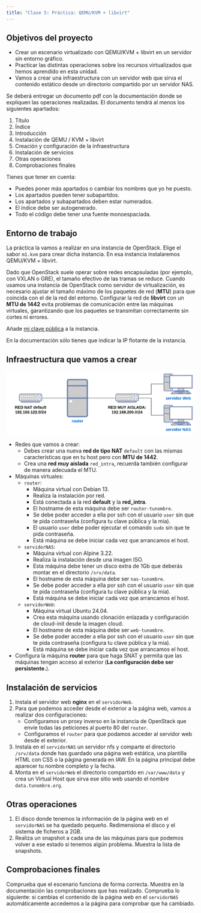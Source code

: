 ```yaml
---
title: "Clase 5: Práctica: QEMU/KVM + libvirt"
---
```


## Objetivos del proyecto

* Crear un escenario virtualizado con QEMU/KVM + libvirt en un servidor sin entorno gráfico.
* Practicar las distintas operaciones sobre los recursos virtualizados que hemos aprendido en esta unidad.
* Vamos a crear una infraestructura con un servidor web que sirva el contenido estático desde un directorio compartido por un servidor NAS.

Se deberá entregar un documento pdf con la documentación donde se expliquen las operaciones realizadas. El documento tendrá al menos los siguientes apartados:

1. Título
2. Índice
3. Introducción
4. Instalación de QEMU / KVM + libvirt
5. Creación y configuración de la infraestructura
6. Instalación de servicios
7. Otras operaciones
8. Comprobaciones finales

Tienes que tener en cuenta:

* Puedes poner más apartados o cambiar los nombres que yo he puesto.
* Los apartados pueden tener subapartdos.
* Los apartados y subapartados deben estar numerados.
* El índice debe ser autogenerado.
* Todo el código debe tener una fuente monoespaciada.


## Entorno de trabajo

La práctica la vamos a realizar en una instancia de OpenStack. Elige el sabor `m1.kvm` para crear dicha instancia. En esa instancia instalaremos QEMU/KVM + libvirt.

Dado que OpenStack suele operar sobre redes encapsuladas (por ejemplo, con VXLAN o GRE), el tamaño efectivo de las tramas se reduce. Cuando usamos una instancia de OpenStack como servidor de virtualización, es necesario ajustar el tamaño máximo de los paquetes de red (**MTU**) para que coincida con el de la red del entorno. Configurar la red de **libvirt** con un **MTU de 1442** evita problemas de comunicación entre las máquinas virtuales, garantizando que los paquetes se transmitan correctamente sin cortes ni errores.

Añade [mi clave pública](https://dit.gonzalonazareno.org/redmine/projects/asir2/wiki/Claves_p%C3%BAblicas_de_los_profesores) a la instancia.

En la documentación sólo tienes que indicar la IP flotante de la instancia.


## Infraestructura que vamos a crear

![esuqema](img/practica.png)

* Redes que vamos a crear:
	* Debes crear una nueva **red de tipo NAT** `default` con las mismas características que en tu host pero con **MTU de 1442**.
	* Crea una **red muy aislada** `red_intra`, recuerda también configurar de manera adecuada el MTU.
* Máquinas virtuales:
	* `router`:
		* Máquina virtual con Debian 13.
		* Realiza la instalación por red.
		* Está conectada a la red **default** y la **red_intra**.
		* El hostname de esta máquina debe ser `router-tunombre`.
		* Se debe poder acceder a ella por ssh con el usuario `user` sin que te pida contraseña (configura tu clave pública y la mia).
    	* El usuario `user` debe poder ejecutar el comando `sudo` sin que te pida contraseña.
		* Está máquina se debe iniciar cada vez que arrancamos el host.
	* `servidorNAS`:
		* Máquina virtual con Alpine 3.22.
		* Realiza la instalación desde una imagen ISO.
		* Esta máquina debe tener un disco extra de 1Gb que deberás montar en el directorio `/srv/data`.
		* El hostname de esta máquina debe ser `nas-tunombre`.
		* Se debe poder acceder a ella por ssh con el usuario `user` sin que te pida contraseña (configura tu clave pública y la mia).
		* Está máquina se debe iniciar cada vez que arrancamos el host.
	* `servidorWeb`:
		* Máquina virtual Ubuntu 24.04.
		* Crea esta máquina usando clonación enlazada y configuración de cloud-init desde la imagen cloud.
		* El hostname de esta máquina debe ser `web-tunombre`.
		* Se debe poder acceder a ella por ssh con el usuario `user` sin que te pida contraseña (configura tu clave pública y la mia).
		* Está máquina se debe iniciar cada vez que arrancamos el host.
* Configura la máquina **router** para que haga SNAT y permita que las máquinas tengan acceso al exterior (**La configuración debe ser persistente.**). 


## Instalación de servicios

1. Instala el servidor web **nginx** en el `servidorWeb`. 
2. Para que podemos acceder desde el exterior a la página web, vamos a realizar dos configuraciones:
	* Configuramos un proxy inverso en la instancia de OpenStack que envíe todas las peticiones al puerto 80 del `router`.
	* Configuramos el `router` para que podamos acceder al servidor web desde el exterior.
3. Instala en el `servidorNAS` un servidor nfs y comparte el directorio `/srv/data` donde has guardado una página web estática, una plantilla HTML con CSS o la página generada en IAW. En la página principal debe aparecer tu nombre completo y la fecha.
4. Monta en el `servidorWeb` el directorio compartido en `/var/www/data` y crea un Virtual Host que sirva ese sitio web usando el nombre `data.tunombre.org`.

## Otras operaciones

1. El disco donde tenemos la información de la página web en el `servidorNAS` se ha quedado pequeño. Redimensiona el disco y el sistema de ficheros a 2GB.
2. Realiza un snapshot a cada una de las máquinas para que podemos volver a ese estado si tenemos algún problema. Muestra la lista de snapshots.


## Comprobaciones finales

Comprueba que el escenario funciona de forma correcta. Muestra en la documentación las comprobaciones que has realizado.
Comprueba lo siguiente: si cambias el contenido de la página web en el `servidorNAS` automáticamente accedemos a la página para comprobar que ha cambiado.